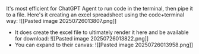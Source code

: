 It's most efficient for ChatGPT Agent to run code in the terminal, then pipe it to a file. Here's it creating an excel spreadsheet using the code+terminal way:
![[Pasted image 20250726013807.png]]

- It does create the excel file to ultimately render it here and be available for download:
  ![[Pasted image 20250726013822.png]]
- You can expand to their canvas:
  ![[Pasted image 20250726013958.png]]